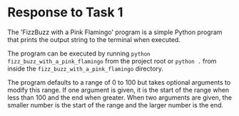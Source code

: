 # Response to Task 1

The 'FizzBuzz with a Pink Flamingo' program is a simple Python program that prints the output string
to the terminal when executed.

The program can be executed by running `python fizz_buzz_with_a_pink_flamingo` from the project root or `python .` from inside the `fizz_buzz_with_a_pink_flamingo` directory.

The program defaults to a range of 0 to 100 but takes optional arguments to modify this range. If one argument is given, it is the start of the range when less than 100 and the end when greater. When two arguments are given, the smaller number is the start of the range and the larger number is the end.
